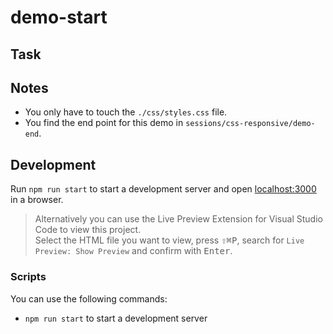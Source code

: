 # demo-start

## Task

## Notes

- You only have to touch the `./css/styles.css` file.
- You find the end point for this demo in `sessions/css-responsive/demo-end`.

## Development

Run `npm run start` to start a development server and open [localhost:3000](http://localhost:3000) in a browser.

> Alternatively you can use the Live Preview Extension for Visual Studio Code to view this project.  
> Select the HTML file you want to view, press <kbd>⇧</kbd><kbd>⌘</kbd><kbd>P</kbd>, search for `Live Preview: Show Preview` and confirm with <kbd>Enter</kbd>.



### Scripts

You can use the following commands:

- `npm run start` to start a development server
